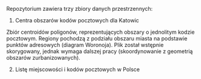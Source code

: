Repozytorium zawiera trzy zbiory danych przestrzennych: 

1. Centra obszarów kodów pocztowych dla Katowic

Zbiór centroidów poligonów, reprezentujących obszary o jednolitym kodzie pocztowym. Regiony pochodzą z podziału obszaru miasta na podstawie punktów adresowych (diagram Woronoja). Plik został wstępnie skorygowany, jednak wymaga dalszej pracy (skoordynowanie z geometrią obszarów zurbanizowanych).

2. Listę miejscowości i kodów pocztowych w Polsce
